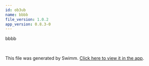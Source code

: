 ```yaml
---
id: ob3ub
name: bbbb
file_version: 1.0.2
app_version: 0.8.3-0
---
```


bbbb

<br/>

This file was generated by Swimm. [Click here to view it in the app](http://localhost:5000/repos/Z2l0aHViJTNBJTNBb3QxJTNBJTNBZXJhbi1zd2ltbQ==/docs/ob3ub).